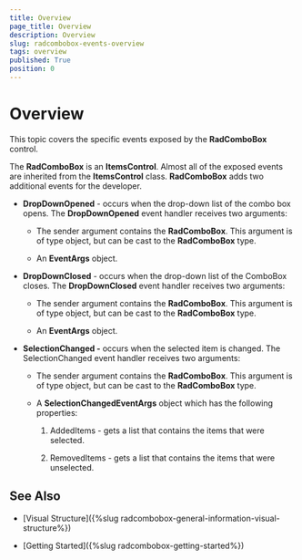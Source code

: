 ```yaml
---
title: Overview
page_title: Overview
description: Overview
slug: radcombobox-events-overview
tags: overview
published: True
position: 0
---
```


# Overview

This topic covers the specific events exposed by the __RadComboBox__ control.

The __RadComboBox__ is an __ItemsControl__. Almost all of the exposed events are inherited from the __ItemsControl__ class. __RadComboBox__ adds two additional events for the developer.

* __DropDownOpened__ - occurs when the drop-down list of the combo box opens. The __DropDownOpened__ event handler receives two arguments:

	* The sender argument contains the __RadComboBox__. This argument is of type object, but can be cast to the __RadComboBox__ type.

	* An __EventArgs__ object.

* __DropDownClosed__ - occurs when the drop-down list of the ComboBox closes. The __DropDownClosed__ event handler receives two arguments:

	* The sender argument contains the __RadComboBox__. This argument is of type object, but can be cast to the __RadComboBox__ type.

	* An __EventArgs__ object.

* __SelectionChanged -__ occurs when the selected item is changed. The SelectionChanged event handler receives two arguments:

	* The sender argument contains the __RadComboBox__. This argument is of type object, but can be cast to the __RadComboBox__ type.

	* A __SelectionChangedEventArgs__ object which has the following properties:

		1. AddedItems - gets a list that contains the items that were selected. 

		1. RemovedItems - gets a list that contains the items that were unselected.
		
## See Also

 * [Visual Structure]({%slug radcombobox-general-information-visual-structure%})

 * [Getting Started]({%slug radcombobox-getting-started%})

